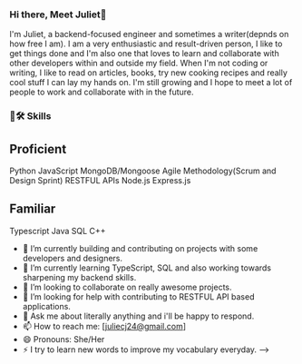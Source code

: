 ### Hi there, Meet Juliet👋

I'm Juliet, a backend-focused engineer and sometimes a writer(depnds on how free I am). I am a very enthusiastic and result-driven person, I like to get things done and I'm also one that loves to learn and collaborate with other developers within and outside my field.
When I'm not coding or writing, I like to read on articles, books, try new cooking recipes and really cool stuff I can lay my hands on.
I'm still growing and I hope to meet a lot of people to work and collaborate with in the future.

### 🦾🛠 Skills
## Proficient
Python
JavaScript
MongoDB/Mongoose
Agile Methodology(Scrum and Design Sprint)
RESTFUL APIs
Node.js
Express.js

## Familiar
Typescript
Java
SQL
C++


- 🔭 I’m currently building and contributing on projects with some developers and designers. 
- 🌱 I’m currently learning TypeScript, SQL and also working towards sharpening my backend skills.
- 👯 I’m looking to collaborate on really awesome projects.
- 🤔 I’m looking for help with contributing to RESTFUL API based applications.
- 💬 Ask me about literally anything and i'll be happy to respond.
- 📫 How to reach me: [juliecj24@gmail.com]
- 😄 Pronouns: She/Her
- ⚡ I try to learn new words to improve my vocabulary everyday.
-->
